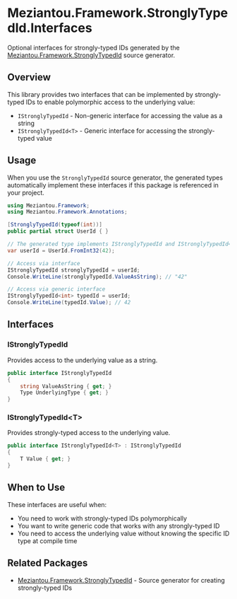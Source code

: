 # Meziantou.Framework.StronglyTypedId.Interfaces

Optional interfaces for strongly-typed IDs generated by the [Meziantou.Framework.StronglyTypedId](https://www.nuget.org/packages/Meziantou.Framework.StronglyTypedId) source generator.

## Overview

This library provides two interfaces that can be implemented by strongly-typed IDs to enable polymorphic access to the underlying value:

- `IStronglyTypedId` - Non-generic interface for accessing the value as a string
- `IStronglyTypedId<T>` - Generic interface for accessing the strongly-typed value

## Usage

When you use the `StronglyTypedId` source generator, the generated types automatically implement these interfaces if this package is referenced in your project.

```csharp
using Meziantou.Framework;
using Meziantou.Framework.Annotations;

[StronglyTypedId(typeof(int))]
public partial struct UserId { }

// The generated type implements IStronglyTypedId and IStronglyTypedId<int>
var userId = UserId.FromInt32(42);

// Access via interface
IStronglyTypedId stronglyTypedId = userId;
Console.WriteLine(stronglyTypedId.ValueAsString); // "42"

// Access via generic interface
IStronglyTypedId<int> typedId = userId;
Console.WriteLine(typedId.Value); // 42
```

## Interfaces

### IStronglyTypedId

Provides access to the underlying value as a string.

```csharp
public interface IStronglyTypedId
{
    string ValueAsString { get; }
    Type UnderlyingType { get; }
}
```

### IStronglyTypedId\<T\>

Provides strongly-typed access to the underlying value.

```csharp
public interface IStronglyTypedId<T> : IStronglyTypedId
{
    T Value { get; }
}
```

## When to Use

These interfaces are useful when:

- You need to work with strongly-typed IDs polymorphically
- You want to write generic code that works with any strongly-typed ID
- You need to access the underlying value without knowing the specific ID type at compile time

## Related Packages

- [Meziantou.Framework.StronglyTypedId](https://www.nuget.org/packages/Meziantou.Framework.StronglyTypedId) - Source generator for creating strongly-typed IDs
